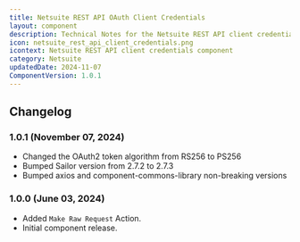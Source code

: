 ```yaml
---
title: Netsuite REST API OAuth Client Credentials
layout: component
description: Technical Notes for the Netsuite REST API client credentials component.
icon: netsuite_rest_api_client_credentials.png
icontext: Netsuite REST API client credentials component
category: Netsuite
updatedDate: 2024-11-07
ComponentVersion: 1.0.1
---
```


## Changelog

### 1.0.1 (November 07, 2024)

* Changed the OAuth2 token algorithm from RS256 to PS256
* Bumped Sailor version from 2.7.2 to 2.7.3
* Bumped axios and component-commons-library non-breaking versions

### 1.0.0 (June 03, 2024)

* Added `Make Raw Request` Action.
* Initial component release.
